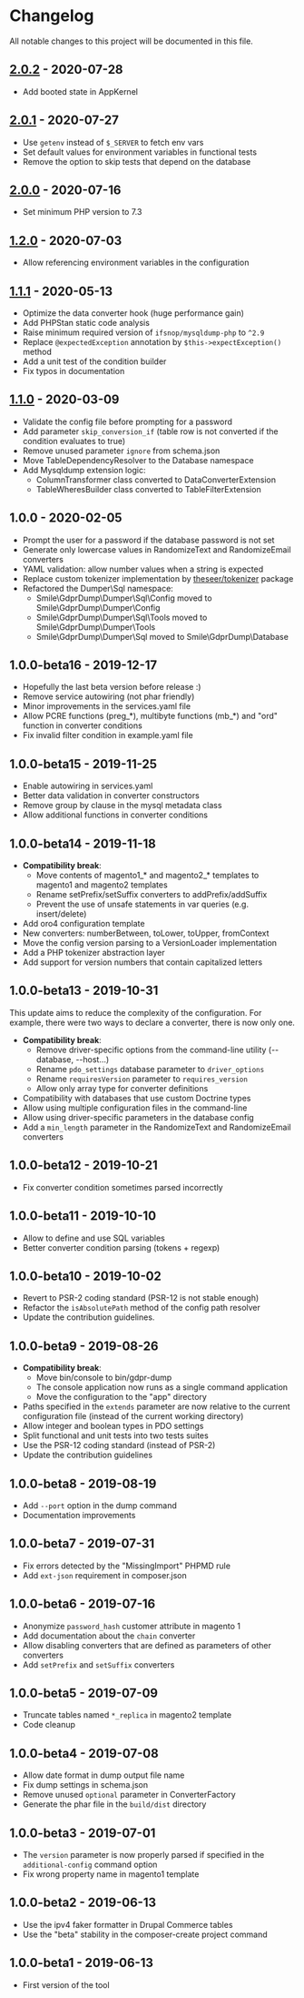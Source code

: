 # Changelog

All notable changes to this project will be documented in this file.

## [2.0.2] - 2020-07-28
[2.0.2]: https://github.com/Smile-SA/gdpr-dump/compare/2.0.1...2.0.2

- Add booted state in AppKernel

## [2.0.1] - 2020-07-27
[2.0.1]: https://github.com/Smile-SA/gdpr-dump/compare/2.0.0...2.0.1

- Use `getenv` instead of `$_SERVER` to fetch env vars
- Set default values for environment variables in functional tests
- Remove the option to skip tests that depend on the database

## [2.0.0] - 2020-07-16
[2.0.0]: https://github.com/Smile-SA/gdpr-dump/compare/1.2.0...2.0.0

- Set minimum PHP version to 7.3

## [1.2.0] - 2020-07-03
[1.2.0]: https://github.com/Smile-SA/gdpr-dump/compare/1.1.1...1.2.0

- Allow referencing environment variables in the configuration

## [1.1.1] - 2020-05-13
[1.1.1]: https://github.com/Smile-SA/gdpr-dump/compare/1.1.0...1.1.1

- Optimize the data converter hook (huge performance gain)
- Add PHPStan static code analysis
- Raise minimum required version of `ifsnop/mysqldump-php` to `^2.9`
- Replace `@expectedException` annotation by `$this->expectException()` method
- Add a unit test of the condition builder
- Fix typos in documentation

## [1.1.0] - 2020-03-09
[1.1.0]: https://github.com/Smile-SA/gdpr-dump/compare/1.0.0...1.1.0

- Validate the config file before prompting for a password
- Add parameter `skip_conversion_if` (table row is not converted if the condition evaluates to true) 
- Remove unused parameter `ignore` from schema.json
- Move TableDependencyResolver to the Database namespace
- Add Mysqldump extension logic:
    - ColumnTransformer class converted to DataConverterExtension
    - TableWheresBuilder class converted to TableFilterExtension

## 1.0.0 - 2020-02-05

- Prompt the user for a password if the database password is not set
- Generate only lowercase values in RandomizeText and RandomizeEmail converters
- YAML validation: allow number values when a string is expected
- Replace custom tokenizer implementation by [theseer/tokenizer](https://packagist.org/packages/theseer/tokenizer) package
- Refactored the Dumper\Sql namespace:
    - Smile\GdprDump\Dumper\Sql\Config moved to Smile\GdprDump\Dumper\Config
    - Smile\GdprDump\Dumper\Sql\Tools moved to Smile\GdprDump\Dumper\Tools
    - Smile\GdprDump\Dumper\Sql moved to Smile\GdprDump\Database

## 1.0.0-beta16 - 2019-12-17

- Hopefully the last beta version before release :)
- Remove service autowiring (not phar friendly)
- Minor improvements in the services.yaml file
- Allow PCRE functions (preg_\*), multibyte functions (mb_\*) and "ord" function in converter conditions
- Fix invalid filter condition in example.yaml file

## 1.0.0-beta15 - 2019-11-25

- Enable autowiring in services.yaml
- Better data validation in converter constructors
- Remove group by clause in the mysql metadata class
- Allow additional functions in converter conditions

## 1.0.0-beta14 - 2019-11-18

- **Compatibility break**:
    - Move contents of magento1_* and magento2_* templates to magento1 and magento2 templates
    - Rename setPrefix/setSuffix converters to addPrefix/addSuffix
    - Prevent the use of unsafe statements in var queries (e.g. insert/delete)
- Add oro4 configuration template
- New converters: numberBetween, toLower, toUpper, fromContext
- Move the config version parsing to a VersionLoader implementation
- Add a PHP tokenizer abstraction layer
- Add support for version numbers that contain capitalized letters

## 1.0.0-beta13 - 2019-10-31

This update aims to reduce the complexity of the configuration.
For example, there were two ways to declare a converter, there is now only one.

- **Compatibility break**:
    - Remove driver-specific options from the command-line utility (--database, --host...)
    - Rename `pdo_settings` database parameter to `driver_options`
    - Rename `requiresVersion` parameter to `requires_version`
    - Allow only array type for converter definitions
- Compatibility with databases that use custom Doctrine types
- Allow using multiple configuration files in the command-line
- Allow using driver-specific parameters in the database config
- Add a `min_length` parameter in the RandomizeText and RandomizeEmail converters

## 1.0.0-beta12 - 2019-10-21

- Fix converter condition sometimes parsed incorrectly

## 1.0.0-beta11 - 2019-10-10

- Allow to define and use SQL variables
- Better converter condition parsing (tokens + regexp)

## 1.0.0-beta10 - 2019-10-02

- Revert to PSR-2 coding standard (PSR-12 is not stable enough)
- Refactor the `isAbsolutePath` method of the config path resolver
- Update the contribution guidelines.

## 1.0.0-beta9 - 2019-08-26

- **Compatibility break**:
    - Move bin/console to bin/gdpr-dump
    - The console application now runs as a single command application
    - Move the configuration to the "app" directory
- Paths specified in the `extends` parameter are now relative to the current configuration file (instead of the current working directory)
- Allow integer and boolean types in PDO settings
- Split functional and unit tests into two tests suites
- Use the PSR-12 coding standard (instead of PSR-2)
- Update the contribution guidelines

## 1.0.0-beta8 - 2019-08-19

- Add `--port` option in the dump command
- Documentation improvements

## 1.0.0-beta7 - 2019-07-31

- Fix errors detected by the "MissingImport" PHPMD rule
- Add `ext-json` requirement in composer.json

## 1.0.0-beta6 - 2019-07-16

- Anonymize `password_hash` customer attribute in magento 1
- Add documentation about the `chain` converter
- Allow disabling converters that are defined as parameters of other converters
- Add `setPrefix` and `setSuffix` converters

## 1.0.0-beta5 - 2019-07-09

- Truncate tables named `*_replica` in magento2 template
- Code cleanup

## 1.0.0-beta4 - 2019-07-08

- Allow date format in dump output file name
- Fix dump settings in schema.json
- Remove unused `optional` parameter in ConverterFactory
- Generate the phar file in the `build/dist` directory

## 1.0.0-beta3 - 2019-07-01

- The `version` parameter is now properly parsed if specified in the `additional-config` command option
- Fix wrong property name in magento1 template

## 1.0.0-beta2 - 2019-06-13

- Use the ipv4 faker formatter in Drupal Commerce tables
- Use the "beta" stability in the composer-create project command

## 1.0.0-beta1 - 2019-06-13

- First version of the tool
